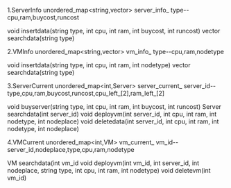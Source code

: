1.ServerInfo
unordered_map<string,vector<int>> server_info_
type--cpu,ram,buycost,runcost

void insertdata(string type, int cpu, int ram, int buycost, int runcost)
vector<int> searchdata(string type)


2.VMInfo
unordered_map<string,vector<int>> vm_info_
type--cpu,ram,nodetype

void insertdata(string type, int cpu, int ram, int nodetype)
vector<int> searchdata(string type)


3.ServerCurrent
unordered_map<int,Server> server_current_
server_id--type,cpu,ram,buycost,runcost,cpu_left_[2],ram_left_[2]

void buyserver(string type, int cpu, int ram, int buycost, int runcost)
Server searchdata(int server_id)
void deployvm(int server_id,  int cpu, int ram, int nodetype, int nodeplace)
void deletedata(int server_id, int cpu, int ram, int nodetype, int nodeplace)

4.VMCurrent
unordered_map<int,VM> vm_current_
vm_id--server_id,nodeplace,type,cpu,ram,nodetype

VM searchdata(int vm_id
void deployvm(int vm_id, int server_id, int nodeplace, string type, int cpu, int ram, int nodetype)
void deletevm(int vm_id)